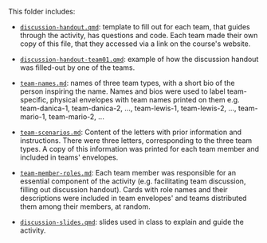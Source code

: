 
This folder includes:

- [`discussion-handout.qmd`](https://github.com/federicazoe/bayes-games/blob/main/activity-material/discussion-handout.qmd): template to fill out for each team, that guides through the activity, has questions and code. Each team made their own copy of this file, that they accessed via a link on the course's website.

- [`discussion-handout-team01.qmd`](https://github.com/federicazoe/bayes-games/blob/main/activity-material/discussion-handout-team01.qmd): example of how the discussion handout was filled-out by one of the teams.

- [`team-names.md`](https://github.com/federicazoe/bayes-games/blob/main/activity-material/team-names.md): names of three team types, with a short bio of the person inspiring the name. Names and bios were used to label team-specific, physical envelopes with team names printed on them e.g. team-danica-1, team-danica-2, ..., team-lewis-1, team-lewis-2, ..., team-mario-1, team-mario-2, ...

- [`team-scenarios.md`](https://github.com/federicazoe/bayes-games/blob/main/activity-material/team-scenarios.md): Content of the letters with prior information and instructions. There were three letters, corresponding to the three team types. A copy of this information was printed for each team member  and included in teams' envelopes.

- [`team-member-roles.md`](https://github.com/federicazoe/bayes-games/blob/main/activity-material/team-member-roles.md): Each team member was responsible for an essential component of the activity (e.g. facilitating team discussion, filling out discussion handout). Cards with role names and their descriptions were included in team envelopes' and teams distributed them among their members, at random.

- [`discussion-slides.qmd`](https://github.com/federicazoe/bayes-games/blob/main/activity-material/discussion-slides.qmd): slides used in class to explain and guide the activity.
